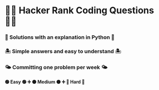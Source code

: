# 🐱‍👤 Hacker Rank Coding Questions 🐱‍👤 
### 🐍 Solutions with an explanation in Python 🐍
### 🏝️ Simple answers and easy to understand 🏝️
### 🌤️ Committing one problem per week 🌤️
#### 🟢 Easy 🟢 ➕ 🟠 Medium 🟠 ➕ 🔴 Hard 🔴 

